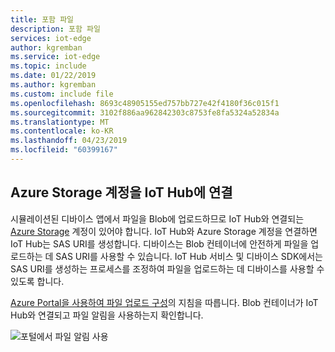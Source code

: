 ```yaml
---
title: 포함 파일
description: 포함 파일
services: iot-edge
author: kgremban
ms.service: iot-edge
ms.topic: include
ms.date: 01/22/2019
ms.author: kgremban
ms.custom: include file
ms.openlocfilehash: 8693c48905155ed757bb727e42f4180f36c015f1
ms.sourcegitcommit: 3102f886aa962842303c8753fe8fa5324a52834a
ms.translationtype: MT
ms.contentlocale: ko-KR
ms.lasthandoff: 04/23/2019
ms.locfileid: "60399167"
---
```

## <a name="associate-an-azure-storage-account-to-iot-hub"></a>Azure Storage 계정을 IoT Hub에 연결

시뮬레이션된 디바이스 앱에서 파일을 Blob에 업로드하므로 IoT Hub와 연결되는 [Azure Storage](../articles/storage/common/storage-quickstart-create-account.md) 계정이 있어야 합니다. IoT Hub와 Azure Storage 계정을 연결하면 IoT Hub는 SAS URI를 생성합니다. 디바이스는 Blob 컨테이너에 안전하게 파일을 업로드하는 데 SAS URI를 사용할 수 있습니다. IoT Hub 서비스 및 디바이스 SDK에서는 SAS URI를 생성하는 프로세스를 조정하여 파일을 업로드하는 데 디바이스를 사용할 수 있도록 합니다.

[Azure Portal을 사용하여 파일 업로드 구성](../articles/iot-hub/iot-hub-configure-file-upload.md)의 지침을 따릅니다. Blob 컨테이너가 IoT Hub와 연결되고 파일 알림을 사용하는지 확인합니다.

![포털에서 파일 알림 사용](./media/iot-hub-associate-storage/enable-file-notifications.png)